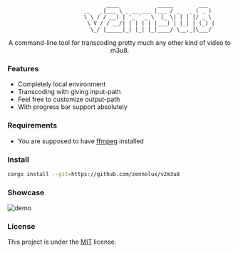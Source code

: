                                    ____            _____        ___  
                            __   _|___ \ _ __ ___ |___ / _   _ ( _ ) 
                            \ \ / / __) | '_ ` _ \  |_ \| | | |/ _ \ 
                             \ V / / __/| | | | | |___) | |_| | (_) |
                              \_/ |_____|_| |_| |_|____/ \__,_|\___/ 
<center>A command-line tool for transcoding pretty much any other kind of video to m3u8.</center>

### Features
* Completely local environment
* Transcoding with giving input-path
* Feel free to customize output-path
* With progress bar support absolutely

### Requirements
* You are supposed to have [ffmpeg](https://www.ffmpeg.org/download.html) installed

### Install
```bash
cargo install --git=https://github.com/zennolux/v2m3u8
```

### Showcase
![demo](https://github.com/user-attachments/assets/1fabdb83-8878-45a7-8a86-b1d5121a0686)

### License
This project is under the [MIT](https://opensource.org/license/mit) license.
